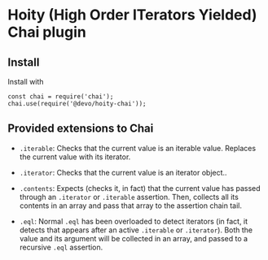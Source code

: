 Hoity (High Order ITerators Yielded) Chai plugin
======================================================================

Install
----------------------------------------------------------------------

Install with 
```
const chai = require('chai');
chai.use(require('@devo/hoity-chai'));
```


Provided extensions to Chai
----------------------------------------------------------------------

- `.iterable`:
Checks that the current value is an iterable value.
Replaces the current value with its iterator.

- `.iterator`:
Checks that the current value is an iterator object..

- `.contents`:
Expects (checks it, in fact) that the current value has passed through
an `.iterator` or `.iterable` assertion.
Then, collects all its contents in an array and pass that array
to the assertion chain tail.

- `.eql`:
Normal `.eql` has been overloaded to detect iterators
(in fact, it detects that appears after an active `.iterable`
or `.iterator`).
Both the value and its argument will be collected in an array,
and passed to a recursive `.eql` assertion.
